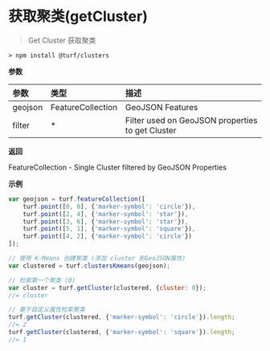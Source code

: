 # 获取聚类(getCluster)

> Get Cluster
> 获取聚类

```text
> npm install @turf/clusters
```

**参数**

| 参数    | 类型              | 描述                                             |
| :------ | :---------------- | :----------------------------------------------- |
| geojson | FeatureCollection | GeoJSON Features                                 |
| filter  | *                 | Filter used on GeoJSON properties to get Cluster |

**返回**

FeatureCollection - Single Cluster filtered by GeoJSON Properties

**示例**

```js
var geojson = turf.featureCollection([
    turf.point([0, 0], {'marker-symbol': 'circle'}),
    turf.point([2, 4], {'marker-symbol': 'star'}),
    turf.point([3, 6], {'marker-symbol': 'star'}),
    turf.point([5, 1], {'marker-symbol': 'square'}),
    turf.point([4, 2], {'marker-symbol': 'circle'})
]);

// 使用 K-Means 创建聚类 (添加 cluster 到GeoJSON属性)
var clustered = turf.clustersKmeans(geojson);

// 检索第一个聚类 (0)
var cluster = turf.getCluster(clustered, {cluster: 0});
//= cluster

// 基于自定义属性检索聚类
turf.getCluster(clustered, {'marker-symbol': 'circle'}).length;
//= 2
turf.getCluster(clustered, {'marker-symbol': 'square'}).length;
//= 1
```